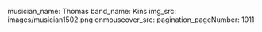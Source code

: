 musician_name: Thomas
band_name: Kins
img_src: images/musician1502.png
onmouseover_src: 
pagination_pageNumber: 1011